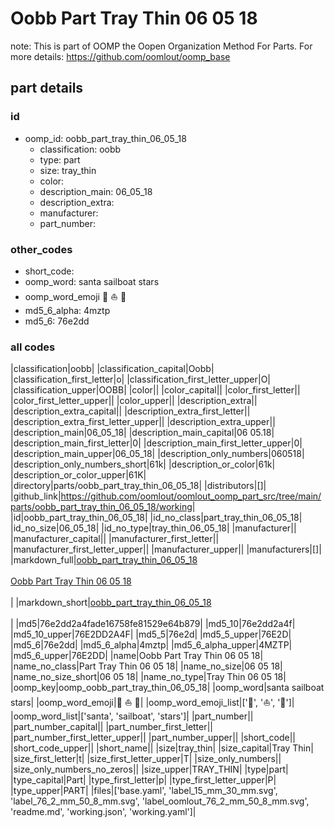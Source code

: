 # Oobb Part Tray Thin 06 05 18  

note: This is part of OOMP the Oopen Organization Method For Parts. For more details: https://github.com/oomlout/oomp_base

##  part details





### id
* oomp_id: oobb_part_tray_thin_06_05_18
  * classification: oobb
  * type: part
  * size: tray_thin
  * color: 
  * description_main: 06_05_18
  * description_extra: 
  * manufacturer: 
  * part_number: 

### other_codes
* short_code: 
* oomp_word: santa sailboat stars
* oomp_word_emoji :santa: :sailboat: :stars:
* md5_6_alpha: 4mztp
* md5_6: 76e2dd

### all codes 
|classification|oobb|
|classification_capital|Oobb|
|classification_first_letter|o|
|classification_first_letter_upper|O|
|classification_upper|OOBB|
|color||
|color_capital||
|color_first_letter||
|color_first_letter_upper||
|color_upper||
|description_extra||
|description_extra_capital||
|description_extra_first_letter||
|description_extra_first_letter_upper||
|description_extra_upper||
|description_main|06_05_18|
|description_main_capital|06 05.18|
|description_main_first_letter|0|
|description_main_first_letter_upper|0|
|description_main_upper|06_05_18|
|description_only_numbers|060518|
|description_only_numbers_short|61k|
|description_or_color|61k|
|description_or_color_upper|61K|
|directory|parts/oobb_part_tray_thin_06_05_18|
|distributors|[]|
|github_link|https://github.com/oomlout/oomlout_oomp_part_src/tree/main/parts/oobb_part_tray_thin_06_05_18/working|
|id|oobb_part_tray_thin_06_05_18|
|id_no_class|part_tray_thin_06_05_18|
|id_no_size|06_05_18|
|id_no_type|tray_thin_06_05_18|
|manufacturer||
|manufacturer_capital||
|manufacturer_first_letter||
|manufacturer_first_letter_upper||
|manufacturer_upper||
|manufacturers|[]|
|markdown_full|[oobb_part_tray_thin_06_05_18](https://github.com/oomlout/oomlout_oomp_part_src/tree/main/parts/oobb_part_tray_thin_06_05_18/working)<br>[](https://github.com/oomlout/oomlout_oomp_part_src/tree/main/parts/oobb_part_tray_thin_06_05_18/working)<br>[Oobb Part Tray Thin 06 05 18](https://github.com/oomlout/oomlout_oomp_part_src/tree/main/parts/oobb_part_tray_thin_06_05_18/working)<br><br>|
|markdown_short|[oobb_part_tray_thin_06_05_18](https://github.com/oomlout/oomlout_oomp_part_src/tree/main/parts/oobb_part_tray_thin_06_05_18/working)<br><br>|
|md5|76e2dd2a4fade16758fe81529e64b879|
|md5_10|76e2dd2a4f|
|md5_10_upper|76E2DD2A4F|
|md5_5|76e2d|
|md5_5_upper|76E2D|
|md5_6|76e2dd|
|md5_6_alpha|4mztp|
|md5_6_alpha_upper|4MZTP|
|md5_6_upper|76E2DD|
|name|Oobb Part Tray Thin 06 05 18|
|name_no_class|Part Tray Thin 06 05 18|
|name_no_size|06 05 18|
|name_no_size_short|06 05 18|
|name_no_type|Tray Thin 06 05 18|
|oomp_key|oomp_oobb_part_tray_thin_06_05_18|
|oomp_word|santa sailboat stars|
|oomp_word_emoji|:santa: :sailboat: :stars:|
|oomp_word_emoji_list|[':santa:', ':sailboat:', ':stars:']|
|oomp_word_list|['santa', 'sailboat', 'stars']|
|part_number||
|part_number_capital||
|part_number_first_letter||
|part_number_first_letter_upper||
|part_number_upper||
|short_code||
|short_code_upper||
|short_name||
|size|tray_thin|
|size_capital|Tray Thin|
|size_first_letter|t|
|size_first_letter_upper|T|
|size_only_numbers||
|size_only_numbers_no_zeros||
|size_upper|TRAY_THIN|
|type|part|
|type_capital|Part|
|type_first_letter|p|
|type_first_letter_upper|P|
|type_upper|PART|
|files|['base.yaml', 'label_15_mm_30_mm.svg', 'label_76_2_mm_50_8_mm.svg', 'label_oomlout_76_2_mm_50_8_mm.svg', 'readme.md', 'working.json', 'working.yaml']|
